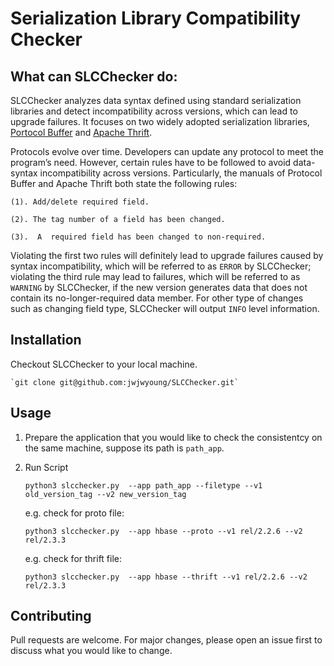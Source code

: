# Serialization Library Compatibility Checker

## What can SLCChecker do:

SLCChecker analyzes data syntax defined using standard serialization libraries and detect incompatibility across versions, which can lead to upgrade failures. 
It focuses on two widely adopted serialization libraries, [Portocol Buffer](https://developers.google.com/protocol-buffers/docs/proto.) and [Apache Thrift](https://diwakergupta.github.io/thrift-missing-guide/).

Protocols evolve over time. Developers can update any protocol to meet the program’s need. However, certain rules have to be followed to avoid data-syntax incompatibility across versions. Particularly, the manuals of Protocol Buffer and Apache Thrift both state the following rules:

    (1). Add/delete required field. 

    (2). The tag number of a field has been changed.

    (3).  A  required field has been changed to non-required. 

Violating the first two rules will definitely lead to upgrade failures caused by syntax incompatibility, which will be referred to as `ERROR` by SLCChecker; violating the third rule may lead to failures, which will be referred to as `WARNING` by SLCChecker, if the new version generates data that does not contain its no-longer-required data member. For other type of changes such as changing field type,
SLCChecker will output `INFO` level information. 

## Installation

Checkout SLCChecker to your local machine.

    `git clone git@github.com:jwjwyoung/SLCChecker.git`

## Usage
1. Prepare the application that you would like to check the consistentcy on the same machine, suppose its path is `path_app`. 

2. Run Script

    `python3 slcchecker.py  --app path_app --filetype --v1 old_version_tag --v2 new_version_tag`

    e.g. check for proto file:

    `python3 slcchecker.py  --app hbase --proto --v1 rel/2.2.6 --v2 rel/2.3.3`
    
    e.g. check for thrift file:

    `python3 slcchecker.py  --app hbase --thrift --v1 rel/2.2.6 --v2 rel/2.3.3`

## Contributing

Pull requests are welcome. For major changes, please open an issue first to discuss what you would like to change.
